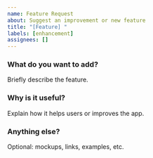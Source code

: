 ```yaml
---
name: Feature Request
about: Suggest an improvement or new feature
title: "[Feature] "
labels: [enhancement]
assignees: []
---
```


### What do you want to add?

Briefly describe the feature.

### Why is it useful?

Explain how it helps users or improves the app.

### Anything else?

Optional: mockups, links, examples, etc.
